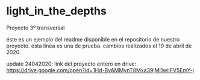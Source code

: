 # light_in_the_depths
Proyecto 3º transversal

éste es un ejemplo del readme disponible en el repositorio de nuestro proyecto.
esta línea es una de prueba. cambios realizados el 19 de abril de 2020.

update 24042020: link del proyecto entero en drive: https://drive.google.com/open?id=1Hd-BvAMMynT8Mxa39jMI1wiiFV5EmY-j
